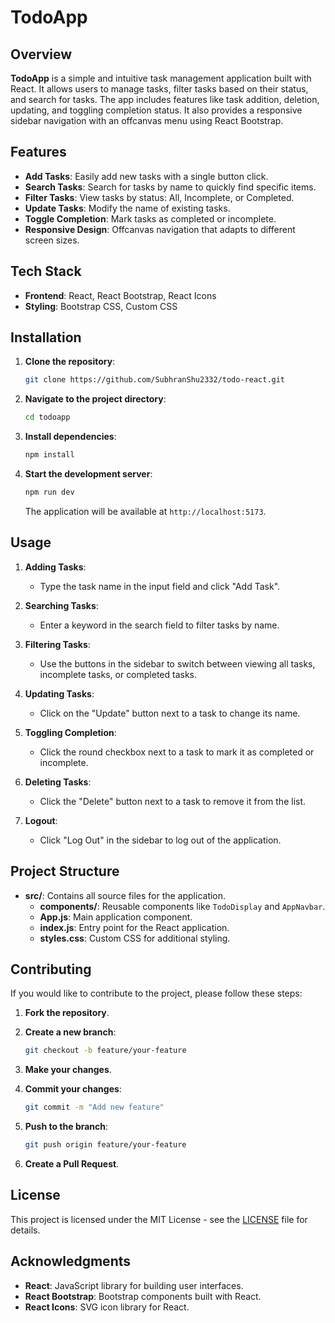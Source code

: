 # TodoApp

## Overview

**TodoApp** is a simple and intuitive task management application built with React. It allows users to manage tasks, filter tasks based on their status, and search for tasks. The app includes features like task addition, deletion, updating, and toggling completion status. It also provides a responsive sidebar navigation with an offcanvas menu using React Bootstrap.

## Features

- **Add Tasks**: Easily add new tasks with a single button click.
- **Search Tasks**: Search for tasks by name to quickly find specific items.
- **Filter Tasks**: View tasks by status: All, Incomplete, or Completed.
- **Update Tasks**: Modify the name of existing tasks.
- **Toggle Completion**: Mark tasks as completed or incomplete.
- **Responsive Design**: Offcanvas navigation that adapts to different screen sizes.

## Tech Stack

- **Frontend**: React, React Bootstrap, React Icons
- **Styling**: Bootstrap CSS, Custom CSS

## Installation

1. **Clone the repository**:

    ```bash
    git clone https://github.com/SubhranShu2332/todo-react.git
    ```

2. **Navigate to the project directory**:

    ```bash
    cd todoapp
    ```

3. **Install dependencies**:

    ```bash
    npm install
    ```

4. **Start the development server**:

    ```bash
    npm run dev
    ```

   The application will be available at `http://localhost:5173`.

## Usage

1. **Adding Tasks**:
   - Type the task name in the input field and click "Add Task".

2. **Searching Tasks**:
   - Enter a keyword in the search field to filter tasks by name.

3. **Filtering Tasks**:
   - Use the buttons in the sidebar to switch between viewing all tasks, incomplete tasks, or completed tasks.

4. **Updating Tasks**:
   - Click on the "Update" button next to a task to change its name.

5. **Toggling Completion**:
   - Click the round checkbox next to a task to mark it as completed or incomplete.

6. **Deleting Tasks**:
   - Click the "Delete" button next to a task to remove it from the list.

7. **Logout**:
   - Click "Log Out" in the sidebar to log out of the application.

## Project Structure

- **src/**: Contains all source files for the application.
  - **components/**: Reusable components like `TodoDisplay` and `AppNavbar`.
  - **App.js**: Main application component.
  - **index.js**: Entry point for the React application.
  - **styles.css**: Custom CSS for additional styling.

## Contributing

If you would like to contribute to the project, please follow these steps:

1. **Fork the repository**.
2. **Create a new branch**:

    ```bash
    git checkout -b feature/your-feature
    ```

3. **Make your changes**.
4. **Commit your changes**:

    ```bash
    git commit -m "Add new feature"
    ```

5. **Push to the branch**:

    ```bash
    git push origin feature/your-feature
    ```

6. **Create a Pull Request**.

## License

This project is licensed under the MIT License - see the [LICENSE](LICENSE) file for details.

## Acknowledgments

- **React**: JavaScript library for building user interfaces.
- **React Bootstrap**: Bootstrap components built with React.
- **React Icons**: SVG icon library for React.
